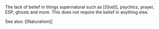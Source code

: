 The lack of belief in things supernatural such as [[God]], psychics, prayer, ESP, ghosts and more. This does not require the belief in anything else.

See also: [[Naturalism]]
